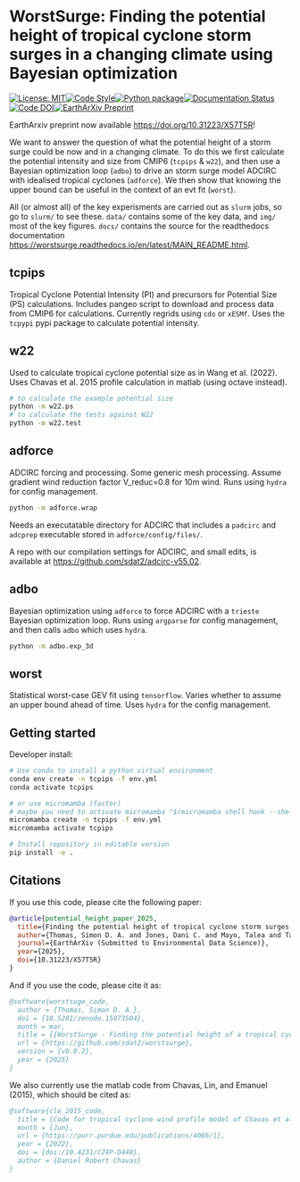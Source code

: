 # WorstSurge: Finding the potential height of tropical cyclone storm surges in a changing climate using Bayesian optimization
[![License: MIT](https://img.shields.io/badge/License-MIT-blue.svg)](https://opensource.org/licenses/MIT)[![Code Style](https://img.shields.io/badge/code%20style-black-000000.svg)](https://github.com/psf/black)[![Python package](https://github.com/sdat2/worstsurge/actions/workflows/python-package.yml/badge.svg)](https://github.com/sdat2/worstsurge/actions/workflows/python-package.yml)[![Documentation Status](https://readthedocs.org/projects/worstsurge/badge/?version=latest)](https://worstsurge.readthedocs.io/en/latest/?badge=latest)[![Code DOI](https://zenodo.org/badge/718141777.svg)](https://doi.org/10.5281/zenodo.15073504)[![EarthArXiv Preprint](https://img.shields.io/badge/EarthArXiv-doi:10.31223/X57T5R-blue?style=flat)](https://doi.org/10.31223/X57T5R)

EarthArxiv preprint now available <https://doi.org/10.31223/X57T5R>!


We want to answer the question of what the potential height of a storm surge could be now and in a changing climate. To do this we first calculate the potential intensity and size from CMIP6 (`tcpips` & `w22`), and then use a Bayesian optimization loop (`adbo`) to drive an storm surge model ADCIRC with idealised tropical cyclones (`adforce`). We then show that knowing the upper bound can be useful in the context of an evt fit (`worst`). 

All (or almost all) of the key experisments are carried out as `slurm` jobs, so go to `slurm/` to see these. `data/` contains some of the key data, and `img/` most of the key figures. `docs/` contains the source for the readthedocs documentation <https://worstsurge.readthedocs.io/en/latest/MAIN_README.html>.

## tcpips

Tropical Cyclone Potential Intensity (PI) and precursors for Potential Size (PS) calculations.
Includes pangeo script to download and process data from CMIP6 for calculations. Currently regrids using `cdo` or `xESMf`.
Uses the `tcpypi` pypi package to calculate potential intensity.

## w22

Used to calculate tropical cyclone potential size as in Wang et al. (2022). Uses Chavas et al. 2015 profile calculation in matlab (using octave instead).

```bash
# to calculate the example potential size
python -m w22.ps
# to calculate the tests against W22
python -m w22.test
```


## adforce

ADCIRC forcing and processing. Some generic mesh processing. Assume gradient wind reduction factor V_reduc=0.8 for 10m wind. Runs using `hydra` for config management.

```bash
python -m adforce.wrap
```

Needs an executatable directory for ADCIRC that includes a `padcirc` and `adcprep` executable stored in `adforce/config/files/`. 

A repo with our compilation settings for ADCIRC, and small edits, is available at <https://github.com/sdat2/adcirc-v55.02>.

## adbo

Bayesian optimization using `adforce` to force ADCIRC with a `trieste` Bayesian optimization loop. Runs using `argparse` for config management, and then calls `adbo` which uses `hydra`.

```bash
python -m adbo.exp_3d
```

## worst

Statistical worst-case GEV fit using `tensorflow`. Varies whether to assume an upper bound ahead of time. Uses `hydra` for the config management.


## Getting started

Developer install:

```bash
# Use conda to install a python virtual environment
conda env create -n tcpips -f env.yml
conda activate tcpips

# or use micromamba (faster)
# maybe you need to activate micromamba "$(micromamba shell hook --shell zsh)"
micromamba create -n tcpips -f env.yml
micromamba activate tcpips

# Install repository in editable version
pip install -e .

```

## Citations

If you use this code, please cite the following paper:
```bibtex
@article{potential_height_paper_2025,
  title={Finding the potential height of tropical cyclone storm surges in a changing climate using Bayesian optimization},
  author={Thomas, Simon D. A. and Jones, Dani C. and Mayo, Talea and Taylor, John R. and Moss, Henry B. and Haigh, Ivan D. and Gopinathan, Devaraj},
  journal={EarthArXiv (Submitted to Environmental Data Science)},
  year={2025},
  doi={10.31223/X57T5R}
}
```

And if you use the code, please cite it as:
```bibtex
@software{worstsuge_code,
  author = {Thomas, Simon D. A.},
  doi = {10.5281/zenodo.15073504},
  month = mar,
  title = {{WorstSurge - Finding the potential height of a tropical cyclone in a changing climate using Bayesian Optimization}},
  url = {https://github.com/sdat2/worstsurge},
  version = {v0.0.2},
  year = {2025}
}
```

We also currently use the matlab code from Chavas, Lin, and Emanuel (2015), which should be cited as:

```bibtex
@software{cle_2015_code,
  title = {Code for tropical cyclone wind profile model of Chavas et al (2015, JAS)},
  month = {Jun},
  url = {https://purr.purdue.edu/publications/4066/1},
  year = {2022},
  doi = {doi:/10.4231/CZ4P-D448},
  author = {Daniel Robert Chavas}
}
```
